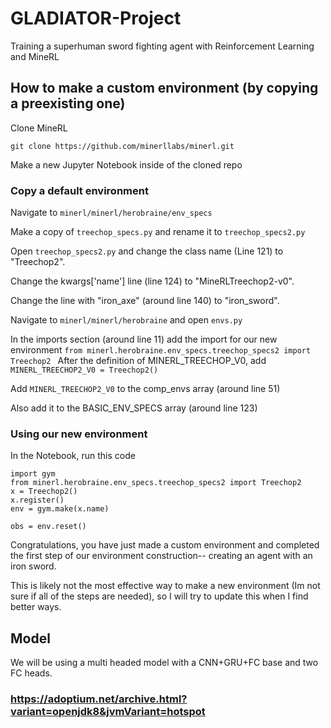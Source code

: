 # GLADIATOR-Project
Training a superhuman sword fighting agent with Reinforcement Learning and MineRL

## How to make a custom environment (by copying a preexisting one)

Clone MineRL

`git clone https://github.com/minerllabs/minerl.git`

Make a new Jupyter Notebook inside of the cloned repo

### Copy a default environment

Navigate to `minerl/minerl/herobraine/env_specs`

Make a copy of `treechop_specs.py` and rename it to `treechop_specs2.py`

Open `treechop_specs2.py` and change the class name (Line 121) to "Treechop2". 

Change the kwargs['name'] line (line 124) to "MineRLTreechop2-v0".

Change the line with "iron_axe" (around line 140) to "iron_sword".

Navigate to `minerl/minerl/herobraine` and open `envs.py`

In the imports section (around line 11) add the import for our new environment `from minerl.herobraine.env_specs.treechop_specs2 import Treechop2
`
After the definition of MINERL_TREECHOP_V0, add `MINERL_TREECHOP2_V0 = Treechop2()`

Add `MINERL_TREECHOP2_V0` to the comp_envs array (around line 51)

Also add it to the BASIC_ENV_SPECS array (around line 123)

### Using our new environment

In the Notebook, run this code
``` 
import gym
from minerl.herobraine.env_specs.treechop_specs2 import Treechop2
x = Treechop2()
x.register()
env = gym.make(x.name)

obs = env.reset() 
```

Congratulations, you have just made a custom environment and completed the first step of our environment construction-- creating an agent with an iron sword.

This is likely not the most effective way to make a new environment (Im not sure if all of the steps are needed), so I will try to update this when I find better ways.

## Model

We will be using a multi headed model with a CNN+GRU+FC base and two FC heads.


### https://adoptium.net/archive.html?variant=openjdk8&jvmVariant=hotspot
